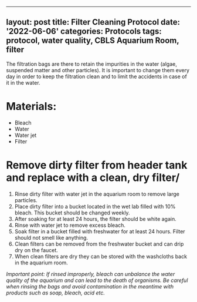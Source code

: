 
---
layout: post
title: Filter Cleaning Protocol
date: '2022-06-06'
categories: Protocols
tags: protocol, water quality, CBLS Aquarium Room, filter
---


The filtration bags are there to retain the impurities in the water (algae, suspended matter and other particles). It is important to change them every day in order to keep the filtration clean and to limit the accidents in case of it in the water.
# Materials:
- Bleach
- Water
- Water jet
- Filter

# Remove dirty filter from header tank and replace with a clean, dry filter/
1. Rinse dirty filter with water jet in the aquarium room to remove large particles.
2. Place dirty filter into a bucket located in the wet lab filled with 10% bleach. This bucket should be changed weekly.
3. After soaking for at least 24 hours, the filter should be white again.
4. Rinse with water jet to remove excess bleach.
5. Soak filter in a bucket filled with freshwater for at least 24 hours. Filter should not smell like anything.
6. Clean filters can be removed from the freshwater bucket and can drip dry on the faucet.
7. When clean filters are dry they can be stored with the washcloths back in the aquarium room.

*Important point: If rinsed improperly, bleach can unbalance the water quality of the aquarium and can lead to the death of organisms. Be careful when rinsing the bags and avoid contamination in the meantime with products such as soap, bleach, acid etc.*
